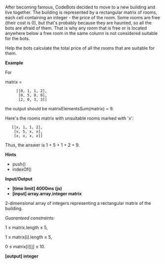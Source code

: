 After becoming famous, CodeBots decided to move to a new building and live together. The building is represented by a rectangular matrix of rooms, each cell containing an integer - the price of the room. Some rooms are free (their cost is 0), but that's probably because they are haunted, so all the bots are afraid of them. That is why any room that is free or is located anywhere below a free room in the same column is not considered suitable for the bots.

Help the bots calculate the total price of all the rooms that are suitable for them.

**Example**

For

matrix =

         [[0, 1, 1, 2],
          [0, 5, 0, 0],
          [2, 0, 3, 3]]

the output should be
matrixElementsSum(matrix) = 9.

Here's the rooms matrix with unsuitable rooms marked with 'x':

       [[x, 1, 1, 2],
        [x, 5, x, x],
        [x, x, x, x]]

Thus, the answer is 1 + 5 + 1 + 2 = 9.

**Hints**

- push()
- indexOf()

**Input/Output**

- **[time limit] 4000ms (js)**
- **[input] array.array.integer matrix**

2-dimensional array of integers representing a rectangular matrix of the building.

_Guaranteed constraints:_

1 ≤ matrix.length ≤ 5,

1 ≤ matrix[i].length ≤ 5,

0 ≤ matrix[i][j] ≤ 10.

**[output] integer**
